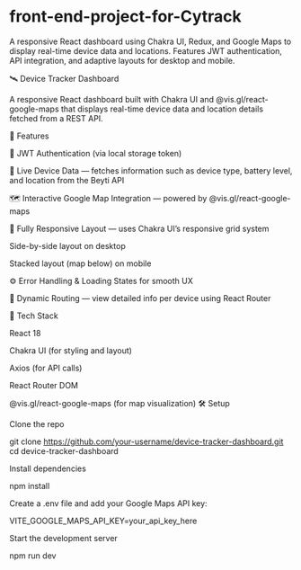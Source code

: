 # front-end-project-for-Cytrack
A responsive React dashboard using Chakra UI, Redux, and Google Maps to display real-time device data and locations. Features JWT authentication, API integration, and adaptive layouts for desktop and mobile.

🛰️ Device Tracker Dashboard

A responsive React dashboard built with Chakra UI and @vis.gl/react-google-maps that displays real-time device data and location details fetched from a REST API.

🚀 Features

🔐 JWT Authentication (via local storage token)

📡 Live Device Data — fetches information such as device type, battery level, and location from the Beyti API

🗺️ Interactive Google Map Integration — powered by @vis.gl/react-google-maps

📱 Fully Responsive Layout — uses Chakra UI’s responsive grid system

Side-by-side layout on desktop

Stacked layout (map below) on mobile

⚙️ Error Handling & Loading States for smooth UX

🧭 Dynamic Routing — view detailed info per device using React Router

🧩 Tech Stack

React 18

Chakra UI (for styling and layout)

Axios (for API calls)

React Router DOM

@vis.gl/react-google-maps (for map visualization)
🛠️ Setup

Clone the repo

git clone https://github.com/your-username/device-tracker-dashboard.git
cd device-tracker-dashboard


Install dependencies

npm install


Create a .env file and add your Google Maps API key:

VITE_GOOGLE_MAPS_API_KEY=your_api_key_here


Start the development server

npm run dev
